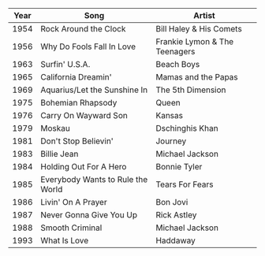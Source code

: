 |Year|Song|Artist|
|---|---|---|
1954 | Rock Around the Clock | Bill Haley & His Comets 
1956 | Why Do Fools Fall In Love | Frankie Lymon & The Teenagers 
1963 | Surfin' U.S.A. | Beach Boys 
1965 | California Dreamin' | Mamas and the Papas 
1969 | Aquarius/Let the Sunshine In | The 5th Dimension 
1975 | Bohemian Rhapsody | Queen 
1976 | Carry On Wayward Son | Kansas
1979 | Moskau | Dschinghis Khan 
1981 | Don't Stop Believin' | Journey 
1983 | Billie Jean | Michael Jackson 
1984 | Holding Out For A Hero | Bonnie Tyler 
1985 | Everybody Wants to Rule the World | Tears For Fears 
1986 | Livin' On A Prayer | Bon Jovi 
1987 | Never Gonna Give You Up | Rick Astley 
1988 | Smooth Criminal | Michael Jackson 
1993 | What Is Love | Haddaway 

